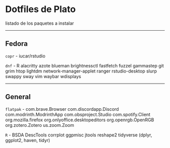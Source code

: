 # Dotfiles de Plato
listado de los paquetes a instalar

---

## Fedora

`copr` - iucar/rstudio

`dnf` - R alacritty azote blueman brightnessctl fastfetch fuzzel gammastep git grim htop lightdm network-manager-applet ranger rstudio-desktop slurp swappy sway vim waybar wdisplays

---

## General

`flatpak` - com.brave.Browser com.discordapp.Discord com.modrinth.ModrinthApp com.obsproject.Studio com.spotify.Client org.mozilla.firefox org.onlyoffice.desktopeditors org.openrgb.OpenRGB org.zotero.Zotero us.zoom.Zoom

`R` - BSDA DescTools corrplot ggpmisc jtools reshape2 tidyverse (dplyr, ggplot2, haven, tidyr)

